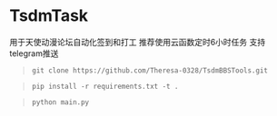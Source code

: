 # TsdmTask
用于天使动漫论坛自动化签到和打工
推荐使用云函数定时6小时任务
支持telegram推送

> ```shell
> git clone https://github.com/Theresa-0328/TsdmBBSTools.git
> ```

> ```shell
> pip install -r requirements.txt -t .
> ```

> ```shell
> python main.py
> ```
